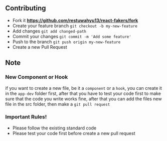 ## Contributing

- Fork it **https://github.com/restuwahyu13/react-fakers/fork**
- Create your feature branch `git checkout -b my-new-feature`
- Add changes `git add changed-path`
- Commit your changes `git commit -m 'Add some feature'`
- Push to the branch `git push origin my-new-feature`
- Create a new Pull Request

## Note

### New Component or Hook

if you want to create a new file, be it a `component` or a `hook`, you can create it in the `app-dev` folder first, after that you have to test your code first to make sure that the code you write works fine, after that you can add the files new file in the src folder, then make a `git pull request`

### Important Rules!

+ Please follow the existing standard code
+ Please test your code first before create a new pull request